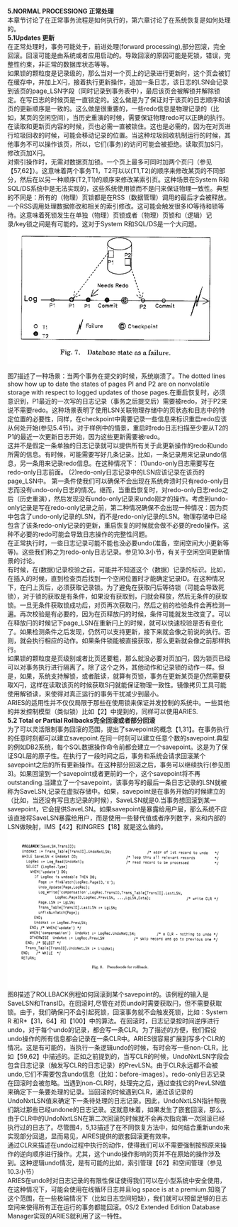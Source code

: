 **5.NORMAL PROCESSIONG 正常处理**  
本章节讨论了在正常事务流程是如何执行的，第六章讨论了在系统恢复是如何处理的。  
**5.1Updates 更新**  
在正常处理时，事务可能处于，前进处理(forward processing),部分回滚，完全回滚。回滚可能是由系统或者应用启动的。导致回滚的原因可能是死锁，错误，完整性约束，非正常的数据库状态等等。  
如果锁的颗粒度是记录级的，那么当对一个页上的记录进行更新时，这个页会被钉在缓存中，并加上X闩，接着执行更新操作，追加一条日志，该日志的LSN会记录到该页的page_LSN字段（同时记录到事务表中），最后该页会被解锁并解除锁定。在写日志的时候页是一直锁定的。这么做是为了保证对于该页的日志顺序和该页的更新顺序是一致的。这么做是很重要的，一些redo信息是物理记录的（比如，某页的空闲空间），当历史重演的时候，需要保证物理redo可以正确的执行。在读取和更新页内容的时候，页也必需一直被锁住。这也是必需的，因为在对页进行垃圾回收的时候，可能会移动记录的位置。当这种垃圾回收机制运行的时候，其他事务不可以操作该页，所以，它们(事务)的访问可能会被拒绝。读取页加S闩，修改页加X闩。  
对索引操作时，无需对数据页加锁。一个页上最多可同时加两个页闩（参见【57,62】）。这意味着两个事务T1，T2可以以(T1,T2)的顺序来修改某页的不同部分，然后在以另一种顺序(T2,T1)的顺序来修改某索引页。这种场景在System R和SQL/DS系统中是无法实现的，这些系统使用锁而不是闩来保证物理一致性。典型的不同是：所有的（物理）页锁都是在RSS（数据管理）调用的最后才会被释放。一个RSS调用处理数据修改和相关的索引修改。这可能会触发很多IO等待和锁等待。这意味着死锁发生在单独（物理）页锁或者（物理）页锁和（逻辑）记录/key锁之间是有可能的。这对于System R和SQL/DS是一个大问题。  
![](./img/fig7.png)  

图7描述了一种场景：当两个事务在提交的时候，系统崩溃了。The dotted lines show how up to date the states of pages PI and P2 are on nonvolatile storage with respect to logged updates of those pages.在重启恢复时，必须意识到，P1最近的一次写的日志记录（事务之后提交后）需要被redo，对于P2来说不需要redo。这种场景表明了使用LSN关联物理存储中的页状态和日志中的特定位置的必要性，同样，在checkpoint中需要记录一些信息来标识重启redo应该从何处开始(参见5.4节)。对于样例中的情景，重启时redo日志扫描至少要从T2的P1的最近一次更新日志开始，因为这些更新需要被redo。  
这并不是假定一条单独的日志记录就可以提供所有关于此更新操作的redo和undo所需的信息。有时候，可能需要写好几条记录。比如，一条记录用来记录undo信息，另一条用来记录redo信息。在这种情况下：
(1)undo-only日志需要写在redo-only日志前面。
(2)redo-only日志记录中的LSN应该记录在该页的page_LSN中。
第一条件使我们可以确保不会出现在系统奔溃时只有redo-only日志而没有undo-only日志的情况。继而，当重启恢复时，对redo-only日志redo之后（历史重演），然后发现没有undo-only记录来undo刚才的操作。考虑到undo-only记录是写在redo-only记录之前，第二种情况确保不会出现一种情况：因为页中包含了undo-only记录的LSN，而不是redo-only记录的LSN。物理存储中已经包含了该条redo-only记录的更新，重启恢复的时候就会做不必要的redo操作。这种不必要的redo可能会导致日志操作的完整性问题。  
在正常执行时，一些日志记录可能不能也没必要undo(准备，空闲空间大小更新等等)。这些我们称之为redo-only日志记录。参见10.3小节，有关于空闲空间更新情景的讨论。  
有时候，在(数据)记录校验之前，可能并不知道这个（数据）记录的标识。比如，在插入的时候，直到检查页后找到一个空闲位置时才能确定记录ID。在这种情况下，在闩上页后，必须获取记录锁。为了避免在获取闩后等待锁（可能会导致死锁），对于锁的获取是有条件，如果没有获取到，闩就会释放，然后无条件的获取锁。一旦无条件获取锁成功后，对页再次获取闩，然后之前的检验条件会再检测一遍。再次校验是有必要的，因为在页释放闩的时候，条件可能就发生改变了。可以在释放闩的时候记下page_LSN在重新闩上的时候，就可以快速校验是否有变化了。如果检测条件之后发现，仍然可以支持更新，接下来就会像之前说的执行。否则，就会执行相应的动作。如果条件锁能被直接获取，那么更新就会像之前那样执行。  
如果锁的颗粒度是页级别或者比页还要粗，那么就没必要对页加闩，因为锁页已经可以对事务执行进行隔离了。除了这个之外，其他动作和记录锁的动作一样。但是，如果，系统支持解锁，或者脏读，就算有页锁，事务在更新某页是仍然需要获取X闩，这样在读取该页的时候获取S闩就能保证物理一致性。镜像拷贝工具可能使用解锁读，来使得对真正运行的事务干扰减少到最小。  
ARIES的适用性并不仅仅局限于那些在使用锁来保证并发控制的系统中。一些其他的并发控制模型（类似锁）比如【2】中提到的，同样可以使用ARIES.  
**5.2 Total or Partial Rollbacks完全回滚或者部分回滚**  
为了可以灵活限制事务回滚的范围，提出了savepoint的概念【1,31】。在事务执行的任意时刻都可以建立savepoint.在同一时刻可以建立任意个数的savepoint.典型的例如DB2系统，每个SQL数据操作命令前都会建立一个savepoint。这是为了保证SQL层的原子性。在执行了一段时间之后，事务和系统会请求回滚某个savepoint之后的所有更新操作。在这种部分回滚之后，事务可以继续执行(参见图3)。如果回滚到一个savepoint或者更前的一个，这个savepoint将不再outstanding.当建立了一个savepoint，该事务写的最后一条日志记录的LSN就被称为SaveLSN,记录在虚拟存储中。如果，savepoint是在事务开始的时候建立的（比如，当还没有写日志记录的时候），SaveLSN就是0.当事务想回滚到某一savepoint，它会提供SaveLSN。如果savepoint是暴露给用户层，那么系统不应该直接将SaveLSN暴露给用户，而是使用一些替代值或者序列数字，来和内部的LSN做映射，IMS【42】和INGRES【18】就是这么做的。  
![](./img/fig8.png)  
图8描述了ROLLBACK例程如何回滚到某个savepoint的。该例程的输入是SaveLSN和TransID。在回滚时,尽管在对页undo时需要获取闩，但不需要获取锁。由于，我们确保闩不会引起死锁，回滚事务就不会触发死锁，比如：System R 和R*【31，64】和【100】中的算法。在回滚时，日志记录按时间逆序进行undo，对于每个undo的记录，都会写一条CLR。为了描述的方便，我们假设undo操作的所有信息都会记录在一条CLR中。ARIES很容易扩展到写多个CLR的情况。这是有可能的，当执行一条逻辑undo的时候，有时会写一些non-CLR，比如【59,62】中描述的。正如之前提到的，当写CLR的时候，UndoNxtLSN字段会包含日志记录（触发写CLR的日志记录）的PrevLSN。由于CLR永远都不会被undo,它们不需要包含undo信息（比如：before-images）。redo-only日志记录在回滚时会被忽略。当遇到non-CLR时，处理完之后，通过查找它的PrevLSN值来确定下一条要处理的记录。当回滚的时候遇到CLR，通过该记录的UndoNxtLSN值来确定下一条待处理的日志记录。因此，UndoNxtLSN指针帮我们跳过那些已经undone的日志记录。这就意味着，如果发生了嵌套回滚，那么，由于CLR中的UndoNxtLSN在第二次回滚的时候就不会再次指向第一次回滚已经执行过的日志了。尽管图4，5,13描述了在不同恢复方法中，如何结合重新undo来实现部分回退，显而易见，AIRES提供的嵌套回滚更有效率。  
通过CLR来描述在undo过程中执行的动作，使得我们可以不需要强制按照原来操作的逆向顺序进行操作。尤其，这个undo操作影响的页并不在原始的操作涉及到。这种逻辑undo情况，是有可能的比如，索引管理【62】和空间管理（参见10.3小节）  
ARIES在undo时对日志记录的有限性保证使得我们可以在小型系统中安全使用，在这种情况下，可能会使用在线循环日志并且log space is at a premium.知晓了这个范围，在一些极端情况下（比如日志空间短缺），我们就可以预留足够的日志空间来使得所有正在运行的事务都能回滚。0S/2 Extended Edition Database Manager实现的ARIES就利用了这一特性。

